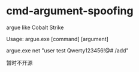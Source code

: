 # cmd-argument-spoofing

argue like Cobalt Strike

Usage: argue.exe [command] [argument]

argue.exe net "user test Qwerty123456!@# /add"

暂时不开源
